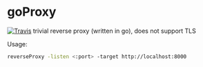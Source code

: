 # goProxy
[![Travis](https://travis-ci.org/mchudgins/goProxy.svg?branch=master)](https://travis-ci.org/mchudgins/goProxy)
trivial reverse proxy (written in go), does not support TLS

Usage:
```sh
reverseProxy -listen <:port> -target http://localhost:8000
```

